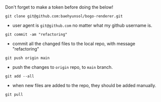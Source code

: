 Don't forget to make a token before doing the below!

`git clone git@github.com:baehyunsol/bogo-renderer.git`
- user agent is `git@github.com` no matter what my github username is.

`git commit -am "refactoring"`
- commit all the changed files to the local repo, with message "refactoring"

`git push origin main`
- push the changes to `origin` repo, to `main` branch.

`git add --all`
- when new files are added to the repo, they should be added manually.

`git pull`